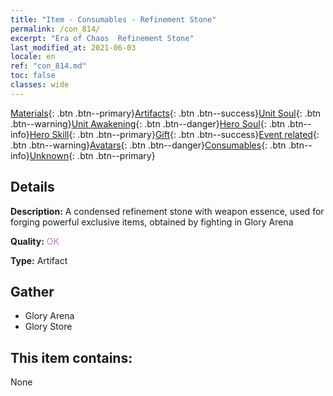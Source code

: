 ```yaml
---
title: "Item - Consumables - Refinement Stone"
permalink: /con_814/
excerpt: "Era of Chaos  Refinement Stone"
last_modified_at: 2021-06-03
locale: en
ref: "con_814.md"
toc: false
classes: wide
---
```

 [Materials](/Items/){: .btn .btn--primary}[Artifacts](/Items/Artifacts/){: .btn .btn--success}[Unit Soul](/Items/UnitSoul/){: .btn .btn--warning}[Unit Awakening](/Items/UnitAwakening/){: .btn .btn--danger}[Hero Soul](/Items/HeroSoul/){: .btn .btn--info}[Hero Skill](/Items/HeroSkill/){: .btn .btn--primary}[Gift](/Items/Gift/){: .btn .btn--success}[Event related](/Items/Events/){: .btn .btn--warning}[Avatars](/Items/Avatars/){: .btn .btn--danger}[Consumables](/Items/Consumables/){: .btn .btn--info}[Unknown](/Items/Unknown/){: .btn .btn--primary}

## Details
 **Description:** A condensed refinement stone with weapon essence, used for forging powerful exclusive items, obtained by fighting in Glory Arena

 **Quality:** <span style="color: #DA70D6">OK</span>

 **Type:** Artifact

## Gather

*    Glory Arena 
*    Glory Store 

## This item contains:

  None

